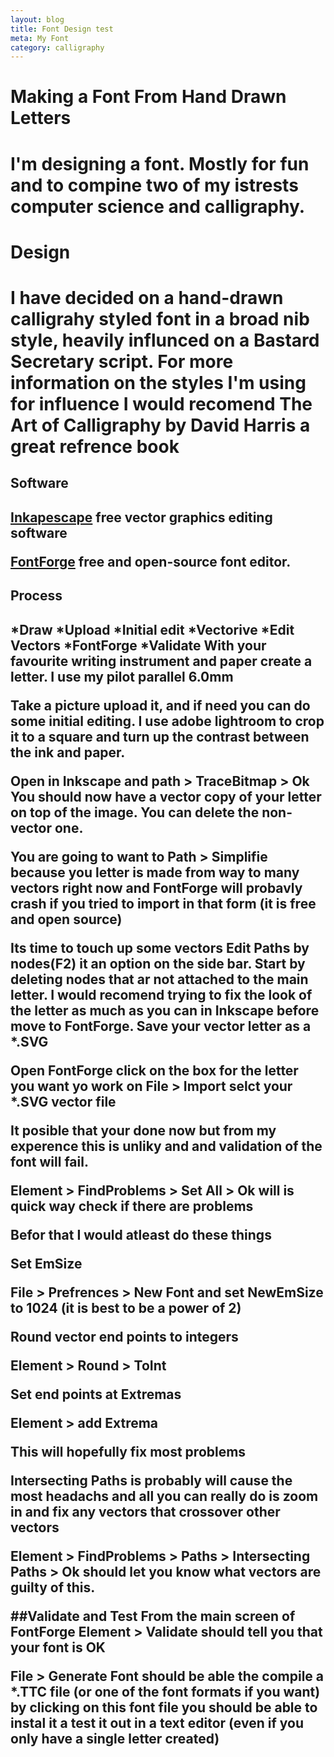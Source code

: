 ```yaml
---
layout: blog
title: Font Design test
meta: My Font
category: calligraphy
---
```


<h1>Making a Font From Hand Drawn Letters<h1>

I'm designing a font. Mostly for fun and to compine two of my istrests computer science and calligraphy.

<h1>Design<h1>
I have decided on a hand-drawn calligrahy styled font in a broad nib style, heavily influnced on a Bastard Secretary script. For more information on the styles I'm using for influence I would recomend The Art of Calligraphy by David Harris a great refrence book      

<h2>Software<h2>

[Inkapescape](https://inkscape.org/en/) free vector graphics editing software

[FontForge](https://fontforge.github.io/en-US/) free and open-source font editor.

<h2>Process<h2>
	*Draw
	*Upload
	*Initial edit
	*Vectorive
	*Edit Vectors
	*FontForge
	*Validate
With your favourite writing instrument and paper create a letter. I use my pilot parallel 6.0mm

Take a picture upload it, and if need you can do some initial editing. I use adobe lightroom to crop it to a square and turn up the contrast between the ink and paper.

Open in Inkscape and path > TraceBitmap > Ok
You should now have a vector copy of your letter on top of the image. You can delete the non-vector one.

You are going to want to Path > Simplifie  because you letter is made from way to many vectors right now and FontForge will probavly crash if you tried to import in that form (it is free and open source)

Its time to touch up some vectors Edit Paths by nodes(F2) it an option on the side bar. Start by deleting nodes that ar not attached to the main letter. I would recomend trying to fix the look of the letter as much as you can in Inkscape before move to FontForge. Save your vector letter as a *.SVG

Open FontForge click on the box for the letter you want yo work on File > Import selct your *.SVG vector file

It posible that your done now but from my experence this is unliky and and  validation of the font will fail.

Element > FindProblems > Set All > Ok will  is quick way check if there are problems

Befor that I would atleast do these things

Set EmSize

File > Prefrences > New Font and set NewEmSize to 1024 (it is best to be a power of 2)

Round vector end points to integers

Element > Round > ToInt

Set end points at Extremas

Element > add Extrema

This will hopefully fix most problems

Intersecting Paths is probably will cause the most headachs and all you can really do is zoom in  and fix any vectors that crossover other vectors

Element > FindProblems > Paths > Intersecting Paths > Ok should let you know what vectors are guilty of this.  

##Validate and Test
From the main screen of FontForge Element > Validate should tell you that your font is OK

File > Generate Font should be able the compile a *.TTC file (or one of the font formats if you want) by clicking on this font file you should be able to instal it a test it out in a text editor (even if you only have a single letter created)

